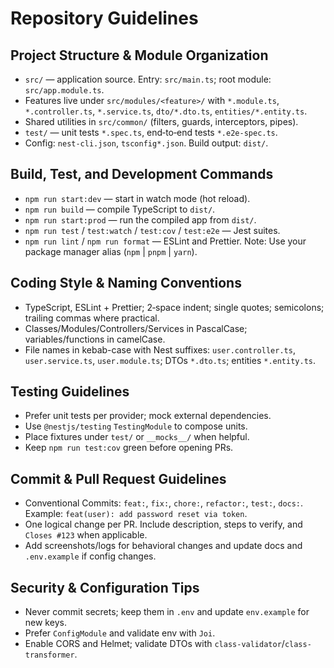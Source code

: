 # Repository Guidelines

## Project Structure & Module Organization
- `src/` — application source. Entry: `src/main.ts`; root module: `src/app.module.ts`.
- Features live under `src/modules/<feature>/` with `*.module.ts`, `*.controller.ts`, `*.service.ts`, `dto/*.dto.ts`, `entities/*.entity.ts`.
- Shared utilities in `src/common/` (filters, guards, interceptors, pipes).
- `test/` — unit tests `*.spec.ts`, end‑to‑end tests `*.e2e-spec.ts`.
- Config: `nest-cli.json`, `tsconfig*.json`. Build output: `dist/`.

## Build, Test, and Development Commands
- `npm run start:dev` — start in watch mode (hot reload).
- `npm run build` — compile TypeScript to `dist/`.
- `npm run start:prod` — run the compiled app from `dist/`.
- `npm run test` / `test:watch` / `test:cov` / `test:e2e` — Jest suites.
- `npm run lint` / `npm run format` — ESLint and Prettier.
Note: Use your package manager alias (`npm` | `pnpm` | `yarn`).

## Coding Style & Naming Conventions
- TypeScript, ESLint + Prettier; 2‑space indent; single quotes; semicolons; trailing commas where practical.
- Classes/Modules/Controllers/Services in PascalCase; variables/functions in camelCase.
- File names in kebab-case with Nest suffixes: `user.controller.ts`, `user.service.ts`, `user.module.ts`; DTOs `*.dto.ts`; entities `*.entity.ts`.

## Testing Guidelines
- Prefer unit tests per provider; mock external dependencies.
- Use `@nestjs/testing` `TestingModule` to compose units.
- Place fixtures under `test/` or `__mocks__/` when helpful.
- Keep `npm run test:cov` green before opening PRs.

## Commit & Pull Request Guidelines
- Conventional Commits: `feat:`, `fix:`, `chore:`, `refactor:`, `test:`, `docs:`.
  Example: `feat(user): add password reset via token`.
- One logical change per PR. Include description, steps to verify, and `Closes #123` when applicable.
- Add screenshots/logs for behavioral changes and update docs and `.env.example` if config changes.

## Security & Configuration Tips
- Never commit secrets; keep them in `.env` and update `env.example` for new keys.
- Prefer `ConfigModule` and validate env with `Joi`.
- Enable CORS and Helmet; validate DTOs with `class-validator`/`class-transformer`.

